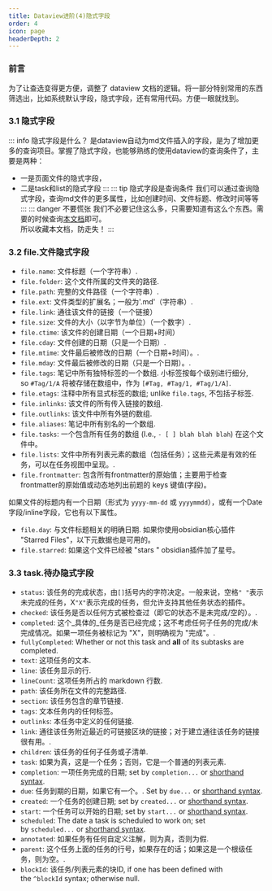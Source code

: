 ```yaml
---
title: Dataview进阶(4)隐式字段
order: 4
icon: page
headerDepth: 2
---
```

### 前言
为了让查选变得更方便，调整了 dataview 文档的逻辑。将一部分特别常用的东西筛选出，比如系统默认字段，隐式字段，还有常用代码。方便一眼就找到。

### 3.1 隐式字段
::: info 隐式字段是什么？
是dataview自动为md文件插入的字段，是为了增加更多的查询项目。掌握了隐式字段，也能够熟练的使用dataview的查询条件了，主要是两种：
- 一是页面文件的隐式字段，
- 二是task和list的隐式字段
:::
::: tip 隐式字段是查询条件
我们可以通过查询隐式字段，查询md文件的更多属性，比如创建时间、文件标题、修改时间等等
:::
::: danger 不要慌张
我们不必要记住这么多，只需要知道有这么个东西。需要的时候查询[本文档](https://obsidian.vip)即可。  
所以收藏本文档，防走失！
:::
### 3.2 file.文件隐式字段
-   `file.name`: 文件标题（一个字符串）.
-   `file.folder`: 这个文件所属的文件夹的路径.
-   `file.path`: 完整的文件路径（一个字符串）.
-   `file.ext`: 文件类型的扩展名；一般为'.md'（字符串）.
-   `file.link`: 通往该文件的链接（一个链接）
-   `file.size`: 文件的大小（以字节为单位）（一个数字）.
-   `file.ctime`: 该文件的创建日期（一个日期+时间）
-   `file.cday`: 文件创建的日期（只是一个日期）.
-   `file.mtime`: 文件最后被修改的日期（一个日期+时间）。.
-   `file.mday`: 文件最后被修改的日期（只是一个日期）。.
-   `file.tags`: 笔记中所有独特标签的一个数组. 小标签按每个级别进行细分, so `#Tag/1/A` 将被存储在数组中，作为 `[#Tag, #Tag/1, #Tag/1/A]`.
-   `file.etags`: 注释中所有显式标签的数组; unlike `file.tags`, 不包括子标签.
-   `file.inlinks`: 该文件的所有传入链接的数组.
-   `file.outlinks`: 该文件中所有外链的数组.
-   `file.aliases`: 笔记中所有别名的一个数组.
-   `file.tasks`: 一个包含所有任务的数组 (I.e., `- [ ] blah blah blah`) 在这个文件中。
-   `file.lists`: 文件中所有列表元素的数组（包括任务）；这些元素是有效的任务，可以在任务视图中呈现。.
-   `file.frontmatter`: 包含所有frontmatter的原始值；主要用于检查frontmatter的原始值或动态地列出前题的 keys 键值(字段)。

如果文件的标题内有一个日期（形式为 `yyyy-mm-dd` 或 `yyyymmdd`），或有一个Date字段/inline字段，它也有以下属性。
-   `file.day`: 与文件标题相关的明确日期.
如果你使用obsidian核心插件 "Starred Files"，以下元数据也是可用的。
-   `file.starred`: 如果这个文件已经被 "stars " obsidian插件加了星号。

### 3.3 task.待办隐式字段
-   `status`: 该任务的完成状态，由`[]`括号内的字符决定。一般来说，空格`" "`表示未完成的任务，X`"X"`表示完成的任务，但允许支持其他任务状态的插件。
-   `checked`: 该任务是否以任何方式被检查过（即它的状态不是未完成/空的）。.
-   `completed`: 这个_具体的_任务是否已经完成；这不考虑任何子任务的完成/未完成情况。如果一项任务被标记为 "X"，则明确视为 "完成"。.
-   `fullyCompleted`: Whether or not this task and **all** of its subtasks are completed.
-   `text`: 这项任务的文本.
-   `line`: 该任务显示的行.
-   `lineCount`: 这项任务所占的 markdown 行数.
-   `path`: 该任务所在文件的完整路径.
-   `section`: 该任务包含的章节链接.
-   `tags`: 文本任务内的任何标签。
-   `outlinks`: 本任务中定义的任何链接.
-   `link`: 通往该任务附近最近的可链接区块的链接；对于建立通往该任务的链接很有用。.
-   `children`: 该任务的任何子任务或子清单.
-   `task`: 如果为真，这是一个任务；否则，它是一个普通的列表元素.
-   `completion`: 一项任务完成的日期; set by `completion...` or [shorthand syntax](https://blacksmithgu.github.io/obsidian-dataview/annotation/metadata-tasks/#field-shorthands).
-   `due`: 任务到期的日期，如果它有一个。. Set by `due...` or [shorthand syntax](https://blacksmithgu.github.io/obsidian-dataview/annotation/metadata-tasks/#field-shorthands).
-   `created`: 一个任务的创建日期; set by `created...` or [shorthand syntax](https://blacksmithgu.github.io/obsidian-dataview/annotation/metadata-tasks/#field-shorthands).
-   `start`: 一个任务可以开始的日期; set by `start...` or [shorthand syntax](https://blacksmithgu.github.io/obsidian-dataview/annotation/metadata-tasks/#field-shorthands).
-   `scheduled`: The date a task is scheduled to work on; set by `scheduled...` or [shorthand syntax](https://blacksmithgu.github.io/obsidian-dataview/annotation/metadata-tasks/#field-shorthands).
-   `annotated`: 如果任务有任何自定义注解，则为真，否则为假.
-   `parent`: 这个任务上面的任务的行号，如果存在的话；如果这是一个根级任务，则为空。.
-   `blockId`: 该任务/列表元素的块ID, if one has been defined with the `^blockId` syntax; otherwise null.